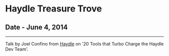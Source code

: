 # Haydle Treasure Trove

## Date - June 4, 2014

---

Talk by Joel Confino from [Haydle](http://haydle.com/) on '20 Tools that Turbo Charge the Haydle Dev Team'.

